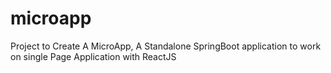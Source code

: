 # microapp
Project to Create A MicroApp, A Standalone SpringBoot application to work on single Page Application with ReactJS
